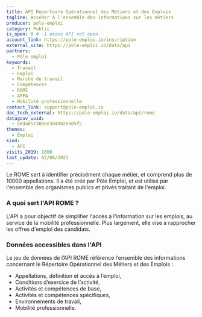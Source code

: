 ```yaml
---
title: API Répertoire Opérationnel des Métiers et des Emplois
tagline: Accéder à l'ensemble des informations sur les métiers
producer: pole-emploi
category: Public
is_open: 0 # -1 means API not open
account_link: https://pole-emploi.io/inscription
external_site: https://pole-emploi.io/data/api
partners:
  - Pôle emploi
keywords:
  - Travail
  - Emploi
  - Marché du travail
  - Compétences
  - ROME
  - AFPA
  - Mobilité professionnelle
contact_link: support@pole-emploi.io
doc_tech_external: https://pole-emploi.io/data/api/rome
datagouv_uuid:
  - 58da857388ee384902e505f5
themes:
  - Emploi
kind:
  - API
visits_2019: 1000
last_update: 02/08/2021
---
```


Le ROME sert à identifier précisément chaque métier, et comprend plus de 10000 appellations. Il a été créé par Pôle Emploi, et est utilisé par l'ensemble des organismes publics et privés traitant de l'emploi.

### A quoi sert l'API ROME ?

L'API a pour objectif de simplifier l'accès à l'information sur les emplois, au service de la mobilité professionnelle. Plus largement, elle vise à rapprocher les offres d'emploi des candidats.

### Données accessibles dans l'API

Le jeu de données de l’API ROME référence l’ensemble des informations concernant le Répertoire Opérationnel des Métiers et des Emplois :

- Appellations, définition et accès à l’emploi,
- Conditions d’exercice de l’activité,
- Activités et compétences de base,
- Activités et compétences spécifiques,
- Environnements de travail,
- Mobilité professionnelle.
